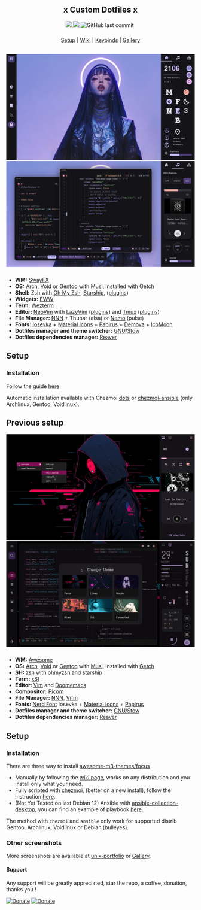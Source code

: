 <h2 align="center">x Custom Dotfiles x</h2>
<p align="center">
<a href="https://github.com/szorfein/dotfiles/stargazers">
  <img src="https://img.shields.io/github/stars/szorfein/dotfiles?color=%23BB9AF7&labelColor=%231A1B26&style=for-the-badge">
</a>
<a href="https://github.com/szorfein/dotfiles/network/members/">
  <img src="https://img.shields.io/github/forks/szorfein/dotfiles?color=%237AA2F7&labelColor=%231A1B26&style=for-the-badge">
</a>
<img alt="GitHub last commit" src="https://img.shields.io/github/last-commit/szorfein/dotfiles?color=73daca&labelColor=%231A1B26&style=for-the-badge" />
<img alt="" src="https://img.shields.io/github/repo-size/szorfein/dotfiles?color=%230969da&labelColor=%231A1B26&style=for-the-badge&label=Repo" />
</p>

###

<p align="center">
<a href="https://github.com/szorfein/dotfiles#setup">Setup</a>
| <a href="https://github.com/szorfein/dotfiles/wiki">Wiki</a>
| <a href="https://github.com/szorfein/dotfiles/wiki/Keybinds">Keybinds</a>
| <a href="https://github.com/szorfein/dotfiles/wiki/Gallery">Gallery</a>
</p>

##

![holy screenshot](https://github.com/szorfein/unix-portfolio/raw/master/holy/clean.jpg)
![holy screenshot](https://github.com/szorfein/unix-portfolio/raw/master/holy/full.jpg)

###

- **WM:** [SwayFX](https://github.com/WillPower3309/swayfx)
- **OS:** [Arch](https://archlinux.org/), [Void](https://voidlinux.org/) or [Gentoo](https://www.gentoo.org/) with [Musl](https://musl.libc.org/), installed with [Getch](https://github.com/szorfein/getch)
- **Shell:** Zsh with [Oh My Zsh](https://github.com/ohmyzsh/ohmyzsh), [Starship](https://starship.rs), ([plugins](https://github.com/szorfein/dotfiles/blob/main/zsh/.config/reaver/zsh.yml))
- **Widgets:** [EWW](https://elkowar.github.io/eww/eww.html) 
- **Term:** [Wezterm](https://github.com/wez/wezterm)
- **Editor:** [NeoVim](https://neovim.io) with [LazyVim](https://lazyvim.github.io/) ([plugins](https://github.com/szorfein/dotfiles/tree/main/neovim/.config/nvim/lua/plugins)) and [Tmux](https://github.com/tmux/tmux/wiki) ([plugins](https://github.com/szorfein/dotfiles/blob/main/tmux/.config/reaver/tmux.yml))
- **File Manager:** [NNN](https://github.com/jarun/nnn) + Thunar (alsa) or [Nemo](https://github.com/linuxmint/nemo) (pulse)
- **Fonts:** [Iosevka](https://www.nerdfonts.com/) + [Material Icons](https://github.com/google/material-design-icons) + [Papirus](https://github.com/PapirusDevelopmentTeam/papirus-icon-theme) + [Demova](https://www.dafont.com/demova.font) + [IcoMoon](https://icomoon.io/)
- **Dotfiles manager and theme switcher:** [GNU/Stow](https://www.gnu.org/software/stow/)
- **Dotfiles dependencies manager:** [Reaver](https://github.com/szorfein/reaver)

## Setup

### Installation

Follow the guide [here](https://github.com/szorfein/dotfiles/tree/main/swayfx/.config/sway)

Automatic installation available with Chezmoi [dots](https://github.com/szorfein/dots) or [chezmoi-ansible](https://github.com/szorfein/dots/tree/ansible) (only Archlinux, Gentoo, Voidlinux).

## Previous setup

![focus screenshot](https://github.com/szorfein/unix-portfolio/raw/master/focus/clean.jpg)
![focus full](https://github.com/szorfein/unix-portfolio/raw/master/focus/full.jpg)

###

- **WM:** [Awesome](https://github.com/awesomeWM/awesome)
- **OS:** [Arch](https://archlinux.org/), [Void](https://voidlinux.org/) or [Gentoo](https://www.gentoo.org/) with [Musl](https://musl.libc.org/), installed with [Getch](https://github.com/szorfein/getch)
- **SH:** zsh with [ohmyzsh](https://github.com/ohmyzsh/ohmyzsh) and [starship](https://starship.rs)
- **Term:** [xSt](https://github.com/gnotclub/xst)
- **Editor:** [Vim](https://github.com/vim/vim) and [Doomemacs](https://github.com/doomemacs/doomemacs)
- **Compositor:** [Picom](https://github.com/yshui/picom)
- **File Manager:** [NNN](https://github.com/jarun/nnn), [Vifm](https://github.com/vifm/vifm)
- **Fonts:** [Nerd Font](https://www.nerdfonts.com/) Iosevka + [Material Icons](https://github.com/Templarian/MaterialDesign-Font) + [Papirus](https://github.com/PapirusDevelopmentTeam/papirus-icon-theme)
- **Dotfiles manager and theme switcher:** [GNU/Stow](https://www.gnu.org/software/stow/)
- **Dotfiles dependencies manager:** [Reaver](https://github.com/szorfein/reaver)

###

## Setup

### Installation
There are three way to install [awesome-m3-themes/focus](#screens)
+ Manually by following the [wiki page](https://github.com/szorfein/dotfiles/tree/main/awesome-m3/.config/awesome), works on any distribution and you install only what your need.
+ Fully scripted with [chezmoi](https://www.chezmoi.io/), (better on a new install), follow the instruction [here](https://github.com/szorfein/dots).
+ (Not Yet Tested on last Debian 12) Ansible with
  [ansible-collection-desktop](https://github.com/szorfein/ansible-collection-desktop),
you can find an example of playbook
[here](https://github.com/szorfein/dots/tree/ansible/home/ansible).

The method with `chezmoi` and `ansible` only work for supported distrib Gentoo, Archlinux, Voidlinux or Debian (bulleyes).  

### Other screenshots
More screenshots are available at [unix-portfolio](https://github.com/szorfein/unix-portfolio) or [Gallery](https://github.com/szorfein/dotfiles/wiki/Gallery).

#### Support
Any support will be greatly appreciated, star the repo, a coffee, donation, thanks you !

[![Donate](https://img.shields.io/badge/don-liberapay-1ba9a4)](https://liberapay.com/szorfein) [![Donate](https://img.shields.io/badge/don-patreon-ab69f4)](https://www.patreon.com/szorfein)

